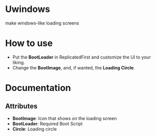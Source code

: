# Uwindows
make windows-like loading screens
# How to use
- Put the **BootLoader** in ReplicatedFirst and customize the UI to your liking.
- Change the **BootImage**, and, if wanted, the **Loading Circle**.
# Documentation
## Attributes
- **BootImage**: Icon that shows on the loading screen
- **BootLoader**: Required Boot Script
- **Circle**: Loading circle

